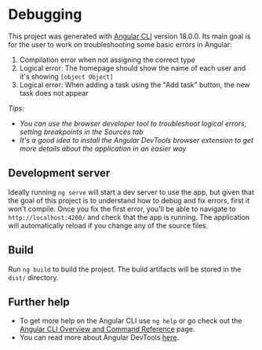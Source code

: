 # Debugging

This project was generated with [Angular CLI](https://github.com/angular/angular-cli) version 18.0.0. Its main goal is for the user to work on troubleshooting some basic errors in Angular:

1. Compilation error when not assigning the correct type
2. Logical error: The homepage should show the name of each user and it's showing `[object Object]`
3. Logical error: When adding a task using the "Add task" button, the new task does not appear

_Tips:_
- _You can use the browser developer tool to troubleshoot logical errors, setting breakpoints in the Sources tab_
- _It's a good idea to install the Angular DevTools browser extension to get more details about the application in an easier way_

## Development server

Ideally running `ng serve` will start a dev server to use the app, but given that the goal of this project is to understand how to debug and fix errors, first it won't compile. Once you fix the first error, you'll be able to navigate to `http://localhost:4200/` and check that the app is running. The application will automatically reload if you change any of the source files.

## Build

Run `ng build` to build the project. The build artifacts will be stored in the `dist/` directory.

## Further help

- To get more help on the Angular CLI use `ng help` or go check out the [Angular CLI Overview and Command Reference](https://angular.io/cli) page.
- You can read more about Angular DevTools [here](https://angular.dev/tools/devtools).

